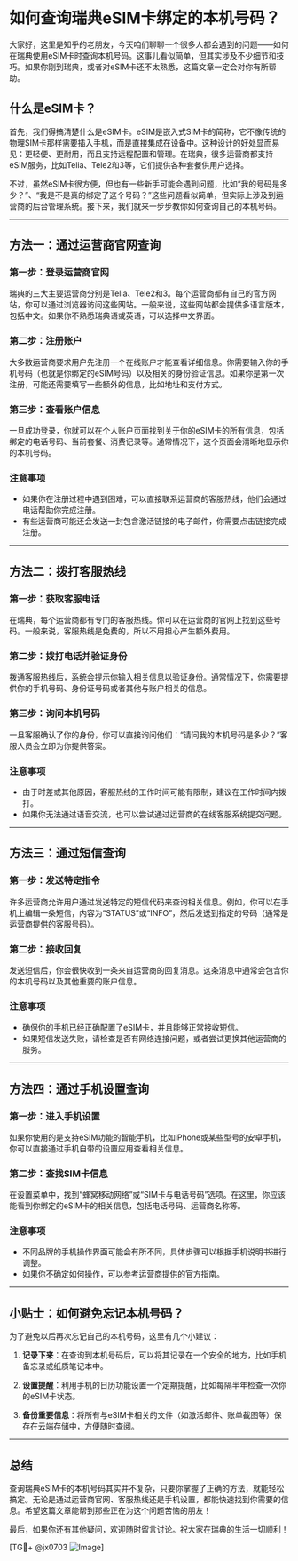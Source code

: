 # 如何查询瑞典eSIM卡绑定的本机号码？

大家好，这里是知乎的老朋友，今天咱们聊聊一个很多人都会遇到的问题——如何在瑞典使用eSIM卡时查询本机号码。这事儿看似简单，但其实涉及不少细节和技巧。如果你刚到瑞典，或者对eSIM卡还不太熟悉，这篇文章一定会对你有所帮助。

## 什么是eSIM卡？

首先，我们得搞清楚什么是eSIM卡。eSIM是嵌入式SIM卡的简称，它不像传统的物理SIM卡那样需要插入手机，而是直接集成在设备中。这种设计的好处显而易见：更轻便、更耐用，而且支持远程配置和管理。在瑞典，很多运营商都支持eSIM服务，比如Telia、Tele2和3等，它们提供各种套餐供用户选择。

不过，虽然eSIM卡很方便，但也有一些新手可能会遇到问题，比如“我的号码是多少？”、“我是不是真的绑定了这个号码？”这些问题看似简单，但实际上涉及到运营商的后台管理系统。接下来，我们就来一步步教你如何查询自己的本机号码。

---

## 方法一：通过运营商官网查询

### 第一步：登录运营商官网
瑞典的三大主要运营商分别是Telia、Tele2和3。每个运营商都有自己的官方网站，你可以通过浏览器访问这些网站。一般来说，这些网站都会提供多语言版本，包括中文。如果你不熟悉瑞典语或英语，可以选择中文界面。

### 第二步：注册账户
大多数运营商要求用户先注册一个在线账户才能查看详细信息。你需要输入你的手机号码（也就是你绑定的eSIM号码）以及相关的身份验证信息。如果你是第一次注册，可能还需要填写一些额外的信息，比如地址和支付方式。

### 第三步：查看账户信息
一旦成功登录，你就可以在个人账户页面找到关于你的eSIM卡的所有信息，包括绑定的电话号码、当前套餐、消费记录等。通常情况下，这个页面会清晰地显示你的本机号码。

### 注意事项
- 如果你在注册过程中遇到困难，可以直接联系运营商的客服热线，他们会通过电话帮助你完成注册。
- 有些运营商可能还会发送一封包含激活链接的电子邮件，你需要点击链接完成注册。

---

## 方法二：拨打客服热线

### 第一步：获取客服电话
在瑞典，每个运营商都有专门的客服热线。你可以在运营商的官网上找到这些号码。一般来说，客服热线是免费的，所以不用担心产生额外费用。

### 第二步：拨打电话并验证身份
拨通客服热线后，系统会提示你输入相关信息以验证身份。通常情况下，你需要提供你的手机号码、身份证号码或者其他与账户相关的信息。

### 第三步：询问本机号码
一旦客服确认了你的身份，你可以直接询问他们：“请问我的本机号码是多少？”客服人员会立即为你提供答案。

### 注意事项
- 由于时差或其他原因，客服热线的工作时间可能有限制，建议在工作时间内拨打。
- 如果你无法通过语音交流，也可以尝试通过运营商的在线客服系统提交问题。

---

## 方法三：通过短信查询

### 第一步：发送特定指令
许多运营商允许用户通过发送特定的短信代码来查询相关信息。例如，你可以在手机上编辑一条短信，内容为“STATUS”或“INFO”，然后发送到指定的号码（通常是运营商提供的客服号码）。

### 第二步：接收回复
发送短信后，你会很快收到一条来自运营商的回复消息。这条消息中通常会包含你的本机号码以及其他重要的账户信息。

### 注意事项
- 确保你的手机已经正确配置了eSIM卡，并且能够正常接收短信。
- 如果短信发送失败，请检查是否有网络连接问题，或者尝试更换其他运营商的服务。

---

## 方法四：通过手机设置查询

### 第一步：进入手机设置
如果你使用的是支持eSIM功能的智能手机，比如iPhone或某些型号的安卓手机，你可以直接通过手机自带的设置应用查看相关信息。

### 第二步：查找SIM卡信息
在设置菜单中，找到“蜂窝移动网络”或“SIM卡与电话号码”选项。在这里，你应该能看到你绑定的eSIM卡的相关信息，包括电话号码、运营商名称等。

### 注意事项
- 不同品牌的手机操作界面可能会有所不同，具体步骤可以根据手机说明书进行调整。
- 如果你不确定如何操作，可以参考运营商提供的官方指南。

---

## 小贴士：如何避免忘记本机号码？

为了避免以后再次忘记自己的本机号码，这里有几个小建议：

1. **记录下来**：在查询到本机号码后，可以将其记录在一个安全的地方，比如手机备忘录或纸质笔记本中。
   
2. **设置提醒**：利用手机的日历功能设置一个定期提醒，比如每隔半年检查一次你的eSIM卡状态。

3. **备份重要信息**：将所有与eSIM卡相关的文件（如激活邮件、账单截图等）保存在云端存储中，方便随时查阅。

---

## 总结

查询瑞典eSIM卡的本机号码其实并不复杂，只要你掌握了正确的方法，就能轻松搞定。无论是通过运营商官网、客服热线还是手机设置，都能快速找到你需要的信息。希望这篇文章能帮到那些正在为这个问题苦恼的朋友！

最后，如果你还有其他疑问，欢迎随时留言讨论。祝大家在瑞典的生活一切顺利！

[TG💪+ @jx0703 ![Image](https://github.com/user-attachments/assets/dbca1d08-cadb-493c-b0ec-ad6f7a83f270)]